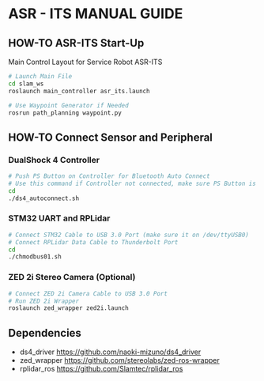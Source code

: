 # ASR - ITS MANUAL GUIDE

## HOW-TO ASR-ITS Start-Up
Main Control Layout for Service Robot ASR-ITS
```bash
# Launch Main File
cd slam_ws
roslaunch main_controller asr_its.launch

# Use Waypoint Generator if Needed
rosrun path_planning waypoint.py
```


## HOW-TO Connect Sensor and Peripheral
### DualShock 4 Controller
```bash
# Push PS Button on Controller for Bluetooth Auto Connect
# Use this command if Controller not connected, make sure PS Button is pressed
cd
./ds4_autoconnect.sh
```

### STM32 UART and RPLidar
```bash
# Connect STM32 Cable to USB 3.0 Port (make sure it on /dev/ttyUSB0)
# Connect RPLidar Data Cable to Thunderbolt Port
cd 
./chmodbus01.sh
```

### ZED 2i Stereo Camera (Optional)
```bash
# Connect ZED 2i Camera Cable to USB 3.0 Port
# Run ZED 2i Wrapper
roslaunch zed_wrapper zed2i.launch
```


## Dependencies
- ds4_driver https://github.com/naoki-mizuno/ds4_driver
- zed_wrapper https://github.com/stereolabs/zed-ros-wrapper
- rplidar_ros https://github.com/Slamtec/rplidar_ros
